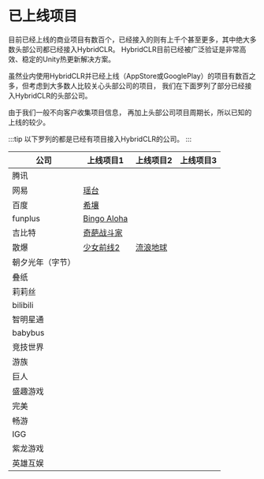 # 已上线项目
目前已经上线的商业项目有数百个，已经接入的则有上千个甚至更多，其中绝大多数头部公司都已经接入HybridCLR。 HybridCLR目前已经被广泛验证是非常高效、稳定的Unity热更新解决方案。

虽然业内使用HybridCLR并已经上线（AppStore或GooglePlay）的项目有数百之多，但考虑到大多数人比较关心头部公司的项目， 我们在下面罗列了部分已经接入HybridCLR的头部公司。

由于我们一般不向客户收集项目信息， 再加上头部公司项目周期长，所以已知的上线的较少。

:::tip
以下罗列的都是已经有项目接入HybridCLR的公司。
:::

|公司|上线项目1|上线项目2|上线项目3|
|-|-|-|-|
|腾讯||||
|网易|[瑶台](https://yaotai.163.com/)|||
|百度|[希壤](https://vr.baidu.com/product/xirang)|||
|funplus|[Bingo Aloha](https://play.google.com/store/apps/details?id=com.gm11.bingocraze&hl=en_US)|||
|吉比特|[奇葩战斗家](https://apps.apple.com/cn/app/%E5%A5%87%E8%91%A9%E6%88%98%E6%96%97%E5%AE%B6/id1434798394)|||
|散爆|[少女前线2](https://gf2.sunborngame.com/index)|[流浪地球](https://www.taptap.cn/app/275896/topic)||
|朝夕光年（字节）||||
|叠纸| |||
|莉莉丝||||
|bilibili||||
|智明星通||||
|babybus||||
|竞技世界||||
|游族||||
|巨人||||
|盛趣游戏||||
|完美||||
|畅游||||
|IGG||||
|紫龙游戏||||
|英雄互娱||||



